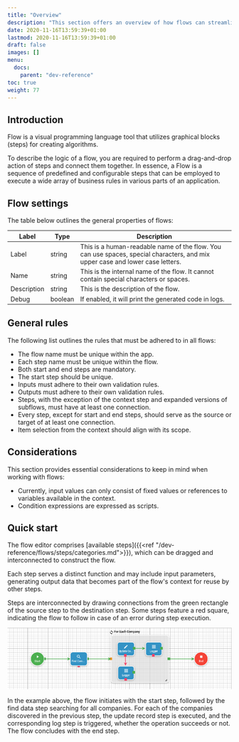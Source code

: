 ```yaml
---
title: "Overview"
description: "This section offers an overview of how flows can streamline tasks that would typically be accomplished with scripts, offering a more straightforward approach."
date: 2020-11-16T13:59:39+01:00
lastmod: 2020-11-16T13:59:39+01:00
draft: false
images: []
menu:
  docs:
    parent: "dev-reference"
toc: true
weight: 77
---
```


## **Introduction**

Flow is a visual programming language tool that utilizes graphical blocks (steps) for creating algorithms.

To describe the logic of a flow, you are required to perform a drag-and-drop action of steps and connect them together. In essence, a Flow is a sequence of predefined and configurable steps that can be employed to execute a wide array of business rules in various parts of an application.

## **Flow settings**

The table below outlines the general properties of flows:

| Label        | Type                        | Description                                                  |
| ------------ | --------------------------- | ------------------------------------------------------------ |
| Label        |  string                     | This is a human-readable name of the flow. You can use spaces, special characters, and mix upper case and lower case letters. |
| Name         |  string                     | This is the internal name of the flow. It cannot contain special characters or spaces. |
| Description  |  string                     | This is the description of the flow.                         |
| Debug        |  boolean                    | If enabled, it will print the generated code in logs.        |

## **General rules**

The following list outlines the rules that must be adhered to in all flows:

- The flow name must be unique within the app.
- Each step name must be unique within the flow.
- Both start and end steps are mandatory.
- The start step should be unique.
- Inputs must adhere to their own validation rules.
- Outputs must adhere to their own validation rules.
- Steps, with the exception of the context step and expanded versions of subflows, must have at least one connection.
- Every step, except for start and end steps, should serve as the source or target of at least one connection.
- Item selection from the context should align with its scope.

## **Considerations**

This section provides essential considerations to keep in mind when working with flows:

- Currently, input values can only consist of fixed values or references to variables available in the context.
- Condition expressions are expressed as scripts.

## **Quick start**

The flow editor comprises [available steps]({{<ref "/dev-reference/flows/steps/categories.md">}}), which can be dragged and interconnected to construct the flow.

Each step serves a distinct function and may include input parameters, generating output data that becomes part of the flow's context for reuse by other steps.

Steps are interconnected by drawing connections from the green rectangle of the source step to the destination step. Some steps feature a red square, indicating the flow to follow in case of an error during step execution.

![Flow Example](/images/vendor/flows/quickstart_sample.png)

In the example above, the flow initiates with the start step, followed by the find data step searching for all companies. For each of the companies discovered in the previous step, the update record step is executed, and the corresponding log step is triggered, whether the operation succeeds or not. The flow concludes with the end step.

